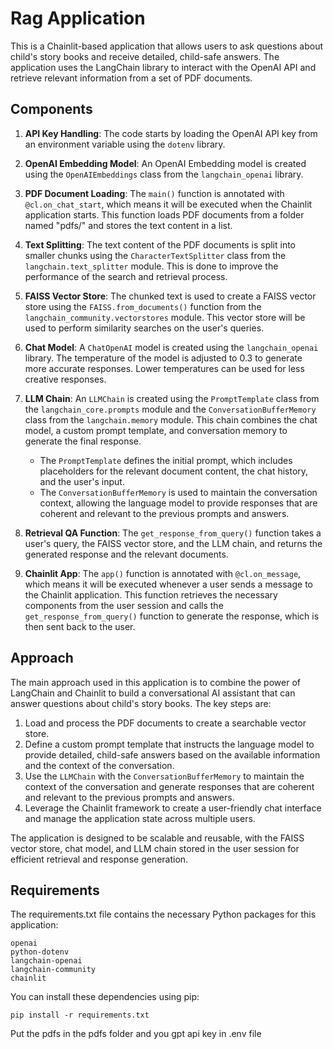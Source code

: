 # Rag Application

This is a Chainlit-based application that allows users to ask questions about child's story books and receive detailed, child-safe answers. The application uses the LangChain library to interact with the OpenAI API and retrieve relevant information from a set of PDF documents.

## Components

1. **API Key Handling**: The code starts by loading the OpenAI API key from an environment variable using the `dotenv` library.

2. **OpenAI Embedding Model**: An OpenAI Embedding model is created using the `OpenAIEmbeddings` class from the `langchain_openai` library.

3. **PDF Document Loading**: The `main()` function is annotated with `@cl.on_chat_start`, which means it will be executed when the Chainlit application starts. This function loads PDF documents from a folder named "pdfs/" and stores the text content in a list.

4. **Text Splitting**: The text content of the PDF documents is split into smaller chunks using the `CharacterTextSplitter` class from the `langchain.text_splitter` module. This is done to improve the performance of the search and retrieval process.

5. **FAISS Vector Store**: The chunked text is used to create a FAISS vector store using the `FAISS.from_documents()` function from the `langchain_community.vectorstores` module. This vector store will be used to perform similarity searches on the user's queries.

6. **Chat Model**: A `ChatOpenAI` model is created using the `langchain_openai` library. The temperature of the model is adjusted to 0.3 to generate more accurate responses. Lower temperatures can be used for less creative responses.

7. **LLM Chain**: An `LLMChain` is created using the `PromptTemplate` class from the `langchain_core.prompts` module and the `ConversationBufferMemory` class from the `langchain.memory` module. This chain combines the chat model, a custom prompt template, and conversation memory to generate the final response.
   - The `PromptTemplate` defines the initial prompt, which includes placeholders for the relevant document content, the chat history, and the user's input.
   - The `ConversationBufferMemory` is used to maintain the conversation context, allowing the language model to provide responses that are coherent and relevant to the previous prompts and answers.

8. **Retrieval QA Function**: The `get_response_from_query()` function takes a user's query, the FAISS vector store, and the LLM chain, and returns the generated response and the relevant documents.

9. **Chainlit App**: The `app()` function is annotated with `@cl.on_message`, which means it will be executed whenever a user sends a message to the Chainlit application. This function retrieves the necessary components from the user session and calls the `get_response_from_query()` function to generate the response, which is then sent back to the user.

## Approach

The main approach used in this application is to combine the power of LangChain and Chainlit to build a conversational AI assistant that can answer questions about child's story books. The key steps are:

1. Load and process the PDF documents to create a searchable vector store.
2. Define a custom prompt template that instructs the language model to provide detailed, child-safe answers based on the available information and the context of the conversation.
3. Use the `LLMChain` with the `ConversationBufferMemory` to maintain the context of the conversation and generate responses that are coherent and relevant to the previous prompts and answers.
4. Leverage the Chainlit framework to create a user-friendly chat interface and manage the application state across multiple users.

The application is designed to be scalable and reusable, with the FAISS vector store, chat model, and LLM chain stored in the user session for efficient retrieval and response generation.

## Requirements

The requirements.txt file contains the necessary Python packages for this application:

```
openai
python-dotenv
langchain-openai
langchain-community
chainlit
```

You can install these dependencies using pip:

```
pip install -r requirements.txt
```

Put the pdfs in the pdfs folder and you gpt api key in .env file
